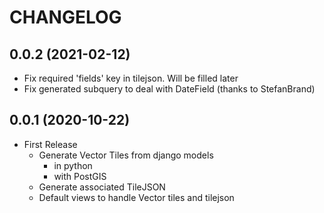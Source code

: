 CHANGELOG
=========

0.0.2       (2021-02-12)
------------------------

* Fix required 'fields' key in tilejson. Will be filled later
* Fix generated subquery to deal with DateField (thanks to StefanBrand)


0.0.1       (2020-10-22)
------------------------

* First Release
  * Generate Vector Tiles from django models
      * in python
      * with PostGIS
  * Generate associated TileJSON
  * Default views to handle Vector tiles and tilejson
 
